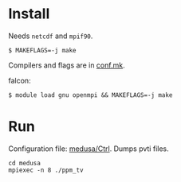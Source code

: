 # Install

Needs `netcdf` and `mpif90`.

```
$ MAKEFLAGS=-j make
```

Compilers and flags are in [conf.mk](conf.mk).

falcon:
```
$ module load gnu openmpi && MAKEFLAGS=-j make
````

# Run

Configuration file: [medusa/Ctrl](medusa/Ctrl). Dumps pvti files.

```
cd medusa
mpiexec -n 8 ./ppm_tv
```
